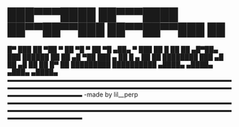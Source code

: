 # ███▀▀▀████ ██▀▀▀████  ██▀▀██▀▀███ ██▀▀██▀▀███     ██
█▀   ███   ██    ▀██  ▀   ██   ▀█ ▀   ██   ▀█    ▄██▄
▀   ███    ██   █         ██          ██        ▄█▀██▄
   ███     ██████         ██          ██       ▄█   ▀██
  ███   ▄  ██   █  ▄      ██          ██       ████████
 ███   ▄█  ██     ▄█      ██          ██      █▀      ██
█████████  ██████████   ▄████▄      ▄████▄  ▄███▄   ▄████▄
▬▬▬▬▬▬▬▬▬▬▬▬▬▬▬▬▬▬▬▬▬▬▬▬▬▬▬▬▬▬▬▬▬▬▬▬▬▬▬▬▬▬▬▬▬▬▬▬▬▬▬▬▬▬▬▬▬▬▬▬▬▬▬▬▬▬▬▬▬▬▬▬▬▬▬▬▬▬▬▬▬▬▬▬
-made by    lil__perp
▬▬▬▬▬▬▬▬▬▬▬▬▬▬▬▬▬▬▬▬▬▬▬▬▬▬▬▬▬▬▬▬▬▬▬▬▬▬▬▬▬▬▬▬▬▬▬▬▬▬▬▬▬▬▬▬▬▬▬▬▬▬▬▬▬▬▬▬▬▬▬▬▬▬▬▬▬▬▬▬▬▬▬▬       
